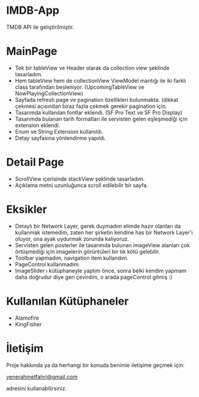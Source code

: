 # IMDB-App
TMDB API ile geliştirilmiştir.

# MainPage
- Tek bir tableView ve Header olarak da collection view şeklinde tasarladım. 
- Hem tableView hem de collectionView ViewModel mantığı ile iki farklı class tarafından besleniyor. (UpcomingTableView ve NowPlayingCollectionView)
- Sayfada refresh page ve pagination özellikleri bulunmakta. (dikkat çekmesi açısından biraz fazla çekmek gerekir pagination için.
- Tasarımda kullanılan fontlar eklendi. (SF Pro Text ve SF Pro Display)
- Tasarımda bulanan tarih formatları ile servisten gelen eşleşmediği için extension eklendi.
- Enum ve String Extension kullanıldı.
- Detay sayfasına yönlendirme yapıldı.

# Detail Page
- ScrollView içerisinde stackView şeklinde tasarladım.
- Açıklama metni uzunluğunca scroll edilebilir bir sayfa.

# Eksikler
- Detaylı bir Network Layer, gerek duymadım elimde hazır olanları da kullanmak istemedim, zaten her şirketin kendine has bir Network Layer'ı oluyor, ona ayak uydurmak zorunda kalıyoruz.
- Servisten gelen posterler ile tasarımda bulunan imageView alanları çok örtüşmediği için imagelerin görüntüleri bir tık kötü gelebilir.
- Toolbar yapmadım, navigation item kullandım.
- PageControl kullanmadım.
- ImageSlider ı kütüphaneyle yaptım önce, sonra belki kendim yapmam daha doğrudur diye geri çevirdim, o arada pageControl gitmiş :)

# Kullanılan Kütüphaneler
- Alamofire
- KingFisher

# İletişim

Proje hakkında ya da herhangi bir konuda benimle iletişime geçmek için: 

yenerahmetfahri@gmail.com

adresini kullanabilirsiniz.
